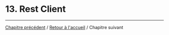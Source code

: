 # 13. Rest Client

___ 

[Chapitre précédent](12_controllers.md) / [Retour à l'accueil](../README.md) / Chapitre suivant